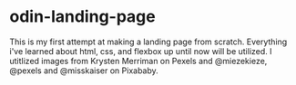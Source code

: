 # odin-landing-page
This is my first attempt at making a landing page from scratch. 
Everything i've learned about html, css, and flexbox up until now will be utilized. 
I utitlized images from Krysten Merriman on Pexels and @miezekieze, @pexels and @misskaiser on Pixababy.